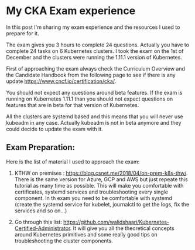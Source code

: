 # My CKA Exam experience
In this post I'm sharing my exam experience and the resources I used to prepare for it.

The exam gives you 3 hours to complete 24 questions. Actually you have to complete 24 tasks on 6 Kubernetes clusters.
I took the exam on the 1st of December and the clusters were running the 1.11.1 version of Kubernetes.

First of approaching the exam always check the Curriculum Overview and the Candidate Handbook from the following page to see if there is any update https://www.cncf.io/certification/cka/.

You should not expect any questions around beta features. If the exam is running on Kubernetes 1.11.1 than you should not expect questions on features that are in beta for that version of Kubernetes.

All the clusters are systemd based and this means that you will never use kubeadm in any case. Actually kubeadm is not in beta anymore and they could decide to update the exam with it.

## Exam Preparation:

Here is the list of material I used to approach the exam:

1. KTHW on premises : https://blog.csnet.me/2018/04/on-prem-k8s-thw/. There is the same version for Azure, GCP and AWS but just repeate this tutorial as many time as possible. This will make you comfortable with certificates, systemd services and troubleshooting every single component. In th exam you need to be comfortable with systemd (create the systemd service for kubelet, journalctl to get the logs, fix the services and so on...)

2. Go through this list: https://github.com/walidshaari/Kubernetes-Certified-Administrator. It will give you all the theoretical concepts around Kubernetes primitives and some really good tips on troubleshooting the cluster components.
